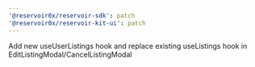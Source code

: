 ```yaml
---
'@reservoir0x/reservoir-sdk': patch
'@reservoir0x/reservoir-kit-ui': patch
---
```


Add new useUserListings hook and replace existing useListings hook in EditListingModal/CancelListingModal
